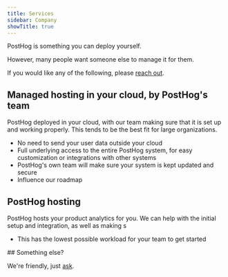 ```yaml
---
title: Services
sidebar: Company
showTitle: true
---
```


PostHog is something you can deploy yourself.

However, many people want someone else to manage it for them.

If you would like any of the following, please [reach out](mailto:sales@posthog.com).

## Managed hosting in your cloud, by PostHog's team

PostHog deployed in your cloud, with our team making sure that it is set up and working properly. This tends to be the best fit for large organizations.

* No need to send your user data outside your cloud
* Full underlying access to the entire PostHog system, for easy customization or integrations with other systems
* PostHog's own team will make sure your system is kept updated and secure
* Influence our roadmap

## PostHog hosting

PostHog hosts your product analytics for you. We can help with the initial setup and integration, as well as making s

* This has the lowest possible workload for your team to get started

## Something else?

We're friendly, just [ask](mailto:sales@posthog.com).